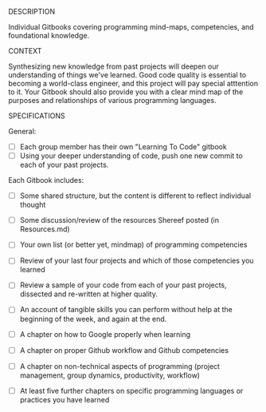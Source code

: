 DESCRIPTION

Individual Gitbooks covering programming mind-maps, competencies, and foundational knowledge.

CONTEXT

Synthesizing new knowledge from past projects will deepen our understanding of things we've learned. Good code quality is essential to becoming a world-class engineer, and this project will pay special atttention to it. Your Gitbook should also provide you with a clear mind map of the purposes and relationships of various programming languages.

SPECIFICATIONS

General:
-[ ] Each group member has their own "Learning To Code" gitbook
-[ ] Using your deeper understanding of code, push one new commit to each of your past projects.
 
Each Gitbook includes:
-[ ] Some shared structure, but the content is different to reflect individual thought
-[ ] Some discussion/review of the resources Shereef posted (in Resources.md)
-[ ] Your own list (or better yet, mindmap) of programming competencies
-[ ] Review of your last four projects and which of those competencies you learned
-[ ] Review a sample of your code from each of your past projects, dissected and re-written at higher quality. 
-[ ] An account of tangible skills you can perform without help at the beginning of the week, and again at the end.
-[ ] A chapter on how to Google properly when learning
-[ ] A chapter on proper Github workflow and Github competencies
-[ ] A chapter on non-technical aspects of programming (project management, group dynamics, productivity, workflow)
-[ ] At least five further chapters on specific programming languages or practices you have learned
 
